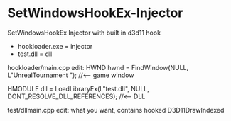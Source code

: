 # SetWindowsHookEx-Injector
SetWindowsHookEx Injector with built in d3d11 hook

- hookloader.exe = injector
- test.dll = dll

hookloader/main.cpp edit:
HWND hwnd = FindWindow(NULL, L"UnrealTournament "); //<-- game window

HMODULE dll = LoadLibraryEx(L"test.dll", NULL, DONT_RESOLVE_DLL_REFERENCES); //<-- DLL

test/dllmain.cpp edit:
what you want, contains hooked D3D11DrawIndexed


